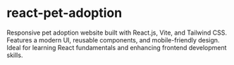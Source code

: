 # react-pet-adoption
Responsive pet adoption website built with React.js, Vite, and Tailwind CSS. Features a modern UI, reusable components, and mobile-friendly design. Ideal for learning React fundamentals and enhancing frontend development skills.
